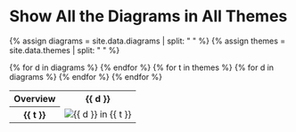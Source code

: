 # Show All the Diagrams in All Themes

{% assign diagrams = site.data.diagrams | split: " " %}
{% assign themes = site.data.themes | split: " " %}

<table>
    <tr>
        <th>Overview</th>
{% for d in diagrams %}
        <th>{{ d }}</th>
{% endfor %}
    </tr>
{% for t in themes %}
    <tr>
        <th>{{ t }}</th>
{% for d in diagrams %}
        <td>
            <img src="../gallery/img/{{ d }}-{{ t }}.svg" alt="{{ d }} in {{ t }}" />
        </td>
{% endfor %}
    </tr>
{% endfor %}
</table>
